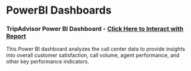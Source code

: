 # PowerBI Dashboards
### TripAdvisor Power BI Dashboard - <a href="https://app.powerbi.com/view?r=eyJrIjoiZmIwYzYyZTktMTVhNi00YTNjLThlOTEtZDBhYmUzM2ZhMzNkIiwidCI6IjM1NDNjNGI4LWY2MmUtNGZmOS04YTJiLWM4M2Y5ZGM5NGI2MCJ9&pageName=ReportSection" target="_blank">Click Here to Interact with Report</a>


This Power BI dashboard analyzes the call center data to provide insights into overall customer satisfaction, call volume, agent performance, and other key performance indicators.
